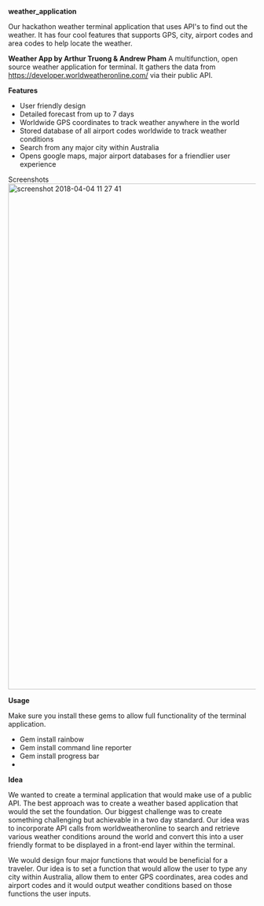 **weather_application**

Our hackathon weather terminal application that uses API's to find out the weather. It has four cool features that supports GPS, city, airport codes and area codes to help locate the weather.

**Weather App by Arthur Truong & Andrew Pham**
A multifunction, open source weather application for terminal. It gathers the data from https://developer.worldweatheronline.com/ via their public API. 

**Features**

- User friendly design
- Detailed forecast from up to 7 days
- Worldwide GPS coordinates to track weather anywhere in the world
- Stored database of all airport codes worldwide to track weather conditions
- Search from any major city within Australia
- Opens google maps, major airport databases for a friendlier user experience


Screenshots
<img width="1029" alt="screenshot 2018-04-04 11 27 41" src="https://user-images.githubusercontent.com/37134133/38400551-d9e8390c-3993-11e8-8bbd-2606b6fcafa7.png">

**Usage**

Make sure you install these gems to allow full functionality of the terminal application.

- Gem install rainbow
- Gem install command line reporter
- Gem install progress bar
- 

**Idea** 

We wanted to create a terminal application that would make use of a public API. The best approach was to create a weather based application that would the set the foundation. Our biggest challenge was to create something challenging but achievable in a two day standard. Our idea was to incorporate API calls from worldweatheronline to search and retrieve various weather conditions around the world and convert this into a user friendly format to be displayed in a front-end layer within the terminal.  

We would design four major functions that would be beneficial for a traveler. Our idea is to set a function that would allow the user to type any city within Australia, allow them to enter GPS coordinates, area codes and airport codes and it would output weather conditions based on those functions the user inputs.
